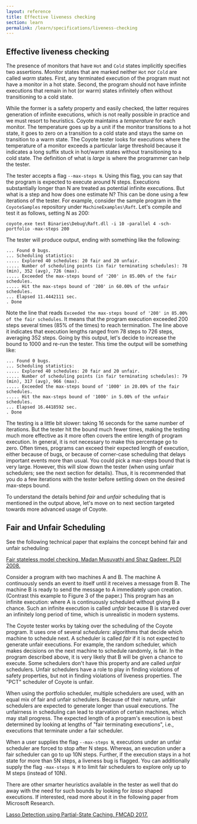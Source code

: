 ```yaml
---
layout: reference
title: Effective liveness checking
section: learn
permalink: /learn/specifications/liveness-checking
---
```


## Effective liveness checking

The presence of monitors that have `Hot` and `Cold` states implicitly specifies two assertions. Monitor states that are marked neither `Hot` nor `Cold` are called _warm_ states. First, any terminated execution of the program must not have a monitor in a hot state. Second, the program should not have infinite executions that remain in hot (or warm) states infinitely often without transitioning to a cold state.

While the former is a safety property and easily checked, the latter requires generation of infinite executions, which is not really possible in practice and we must resort to heuristics. Coyote maintains a _temperature_ for each monitor. The temperature goes up by a unit if the monitor transitions to a hot state, it goes to zero on a transition to a cold state and stays the same on transition to a warm state. The Coyote tester looks for executions where the temperature of a monitor exceeds a particular large threshold because it indicates a long suffix stuck in hot/warm states without transitioning to a cold state. The definition of what is _large_ is where the programmer can help the tester. 

The tester accepts a flag `--max-steps N`. Using this flag, you can say that the program is expected to execute around N steps. Executions substantially longer than N are treated as potential infinite executions. But what is a step and how does one estimate N? This can be done using a few iterations of the tester. For example, consider the sample program in the `CoyoteSamples` repository under `MachineExamples\Raft`. Let's compile and test it as follows, setting N as 200:
```
coyote.exe test Binaries\Debug\Raft.dll -i 10 -parallel 4 -sch-portfolio -max-steps 200
```

The tester will produce output, ending with something like the following:
```
... Found 0 bugs.
... Scheduling statistics:
..... Explored 40 schedules: 20 fair and 20 unfair.
..... Number of scheduling points (in fair terminating schedules): 78 (min), 352 (avg), 726 (max).
..... Exceeded the max-steps bound of '200' in 85.00% of the fair schedules.
..... Hit the max-steps bound of '200' in 60.00% of the unfair schedules.
... Elapsed 11.4442111 sec.
. Done
```

Note the line that reads `Exceeded the max-steps bound of '200' in 85.00% of the fair schedules`. It means that the program execution exceeded 200 steps several times (85% of the times) to reach termination. The line above it indicates that execution lengths ranged from 78 steps to 726 steps, averaging 352 steps. Going by this output, let's decide to increase the bound to 1000 and re-run the tester. This time the output will be something like:
```
... Found 0 bugs.
... Scheduling statistics:
..... Explored 40 schedules: 20 fair and 20 unfair.
..... Number of scheduling points (in fair terminating schedules): 79 (min), 317 (avg), 966 (max).
..... Exceeded the max-steps bound of '1000' in 20.00% of the fair schedules.
..... Hit the max-steps bound of '1000' in 5.00% of the unfair schedules.
... Elapsed 16.4418592 sec.
. Done
```

The testing is a little bit slower: taking 16 seconds for the same number of iterations. But the tester hit the bound much fewer times, making the testing much more effective as it more often covers the entire length of program execution. In general, it is not necessary to make this percentage go to zero. Often times, programs can exceed their expected length of execution, either because of bugs, or because of corner-case scheduling that delays important events more than usual. You could pick a max-steps bound that is very large. However, this will slow down the tester (when using unfair schedulers; see the next section for details). Thus, it is recommended that you do a few iterations with the tester before settling down on the desired max-steps bound.

To understand the details behind _fair_ and _unfair_ scheduling that is mentioned in the output above, let's move on to next section targeted towards more advanced usage of Coyote.

## Fair and Unfair Scheduling

See the following technical paper that explains the concept behind fair and unfair scheduling:

[Fair stateless model checking. Madan Musuvathi and Shaz Qadeer. PLDI 2008.](https://www.microsoft.com/en-us/research/publication/fair-stateless-model-checking/)

Consider a program with two machines A and B. The machine A continuously sends an event to itself until it receives a message from B. The machine B is ready to send the message to A immediately upon creation. (Contrast this example to Figure 3 of the paper.) This program has an infinite execution: where A is continuously scheduled without giving B a chance. Such an infinite execution is called _unfair_ because B is starved over an infinitely long period of time, which is unrealistic in modern systems.

The Coyote tester works by taking over the scheduling of the Coyote program. It uses one of several _schedulers_: algorithms that decide which machine to schedule next. A scheduler is called _fair_ if it is not expected to generate unfair executions. For example, the random scheduler, which makes decisions on the next machine to schedule randomly, is fair. In the program described above, it is very likely that B will be given a chance to execute. Some schedulers don't have this property and are called _unfair_ schedulers. Unfair schedulers have a role to play in finding violations of safety properties, but not in finding violations of liveness properties. The "PCT" scheduler of Coyote is unfair.

When using the portfolio scheduler, multiple schedulers are used, with an equal mix of fair and unfair schedulers. Because of their nature, unfair schedulers are expected to generate longer than usual executions. The unfairness in scheduling can lead to starvation of certain machines, which may stall progress. The expected length of a program's execution is best determined by looking at lengths of "fair terminating executions", i.e., executions that terminate under a fair scheduler.

When a user supplies the flag `--max-steps N`, executions under an unfair scheduler are forced to stop after N steps. Whereas, an execution under a fair scheduler can go to up 10N steps. Further, if the execution stays in a hot state for more than 5N steps, a liveness bug is flagged. You can additionally supply the flag `-max-steps N M` to limit fair schedulers to explore only up to M steps (instead of 10N).

There are other smarter heuristics available in the tester as well that do away with the need for such bounds by looking for _lasso_ shaped executions. If interested, read more about it in the following paper from Microsoft Research.

[Lasso Detection using Partial-State Caching. FMCAD 2017.](https://www.microsoft.com/en-us/research/publication/lasso-detection-using-partial-state-caching-2/)

